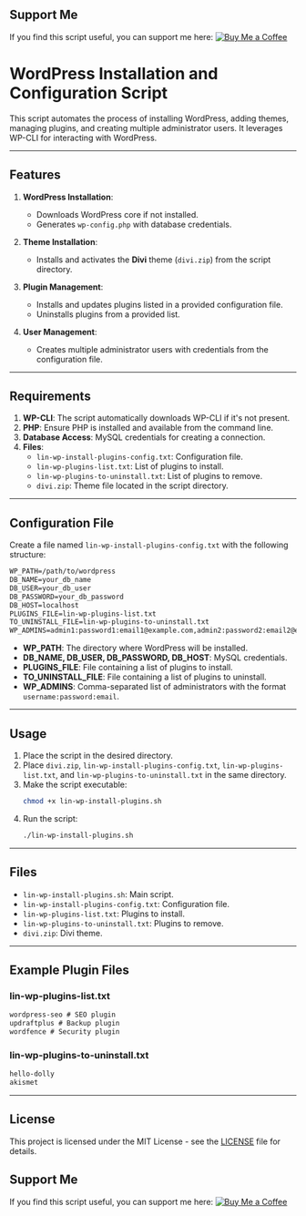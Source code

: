 ## Support Me
If you find this script useful, you can support me here:
[![Buy Me a Coffee](https://img.shields.io/badge/Buy%20Me%20a%20Coffee-donate-yellow)](https://buymeacoffee.com/dariuszwit)

# WordPress Installation and Configuration Script

This script automates the process of installing WordPress, adding themes, managing plugins, and creating multiple administrator users. It leverages WP-CLI for interacting with WordPress.

---

## **Features**
1. **WordPress Installation**:
   - Downloads WordPress core if not installed.
   - Generates `wp-config.php` with database credentials.

2. **Theme Installation**:
   - Installs and activates the **Divi** theme (`divi.zip`) from the script directory.

3. **Plugin Management**:
   - Installs and updates plugins listed in a provided configuration file.
   - Uninstalls plugins from a provided list.

4. **User Management**:
   - Creates multiple administrator users with credentials from the configuration file.

---

## **Requirements**
1. **WP-CLI**: The script automatically downloads WP-CLI if it's not present.
2. **PHP**: Ensure PHP is installed and available from the command line.
3. **Database Access**: MySQL credentials for creating a connection.
4. **Files**:
   - `lin-wp-install-plugins-config.txt`: Configuration file.
   - `lin-wp-plugins-list.txt`: List of plugins to install.
   - `lin-wp-plugins-to-uninstall.txt`: List of plugins to remove.
   - `divi.zip`: Theme file located in the script directory.

---

## **Configuration File**
Create a file named `lin-wp-install-plugins-config.txt` with the following structure:

```txt
WP_PATH=/path/to/wordpress
DB_NAME=your_db_name
DB_USER=your_db_user
DB_PASSWORD=your_db_password
DB_HOST=localhost
PLUGINS_FILE=lin-wp-plugins-list.txt
TO_UNINSTALL_FILE=lin-wp-plugins-to-uninstall.txt
WP_ADMINS=admin1:password1:email1@example.com,admin2:password2:email2@example.com
```

- **WP_PATH**: The directory where WordPress will be installed.
- **DB_NAME, DB_USER, DB_PASSWORD, DB_HOST**: MySQL credentials.
- **PLUGINS_FILE**: File containing a list of plugins to install.
- **TO_UNINSTALL_FILE**: File containing a list of plugins to uninstall.
- **WP_ADMINS**: Comma-separated list of administrators with the format `username:password:email`.

---

## **Usage**
1. Place the script in the desired directory.
2. Place `divi.zip`, `lin-wp-install-plugins-config.txt`, `lin-wp-plugins-list.txt`, and `lin-wp-plugins-to-uninstall.txt` in the same directory.
3. Make the script executable:
   ```bash
   chmod +x lin-wp-install-plugins.sh
   ```
4. Run the script:
   ```bash
   ./lin-wp-install-plugins.sh
   ```

---

## **Files**
- `lin-wp-install-plugins.sh`: Main script.
- `lin-wp-install-plugins-config.txt`: Configuration file.
- `lin-wp-plugins-list.txt`: Plugins to install.
- `lin-wp-plugins-to-uninstall.txt`: Plugins to remove.
- `divi.zip`: Divi theme.

---

## **Example Plugin Files**
### **lin-wp-plugins-list.txt**
```txt
wordpress-seo # SEO plugin
updraftplus # Backup plugin
wordfence # Security plugin
```

### **lin-wp-plugins-to-uninstall.txt**
```txt
hello-dolly
akismet
```

---

## License
This project is licensed under the MIT License - see the [LICENSE](./LICENSE) file for details.



## Support Me
If you find this script useful, you can support me here:
[![Buy Me a Coffee](https://img.shields.io/badge/Buy%20Me%20a%20Coffee-donate-yellow)](https://buymeacoffee.com/dariuszwit)